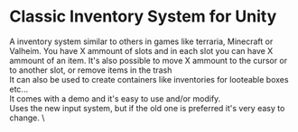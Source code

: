 # Classic Inventory System for Unity

A inventory system similar to others in games like terraria, Minecraft or Valheim. You have X ammount of slots and in each slot you can have X ammount of an item. It's also possible to move X ammount to the cursor or to another slot, or remove items in the trash \
It can also be used to create containers like inventories for looteable boxes etc... \
It comes with a demo and it's easy to use and/or modify. \
Uses the new input system, but if the old one is preferred it's very easy to change. \

